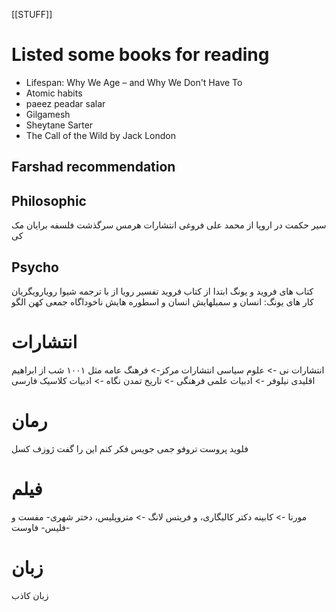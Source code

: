 [[STUFF]]
# Listed some books for reading

* Lifespan: Why We Age – and Why We Don't Have To
* Atomic habits
* paeez peadar salar
* Gilgamesh
* Sheytane Sarter
* The Call of the Wild by Jack London


## Farshad recommendation
## Philosophic
سیر حکمت در اروپا از محمد علی فروغی انتشارات هرمس
سرگذشت فلسفه برایان مک کی

## Psycho
کتاب های فروید و یونگ  ابتدا از کتاب فروید
تفسیر رویا از با ترجمه شیوا رویارویگریان
کار های یونگ:
انسان و سمبلهایش
انسان و اسطوره هایش
ناخوداگاه جمعی کهن الگو

# انتشارات
انتشارات نی -> علوم سیاسی
انتشارات مرکز-> فرهنگ عامه مثل ۱۰۰۱ شب از ابراهیم اقلیدی
نیلوفر -> ادبیات
علمی فرهنگی -> تاریخ تمدن
نگاه -> ادبیات کلاسیک فارسی

# رمان
فلوید 
پروست 
تروفو
جمی جویس
فکر کنم این را گفت  ژوزف کسل

# فیلم
مورنا  -> کابینه دکتر کالیگاری،
و فریتس لانگ -> متروپلیس، دختر شهری- مفست و فلیس- فاوست- 


# زبان
زبان کاذب

